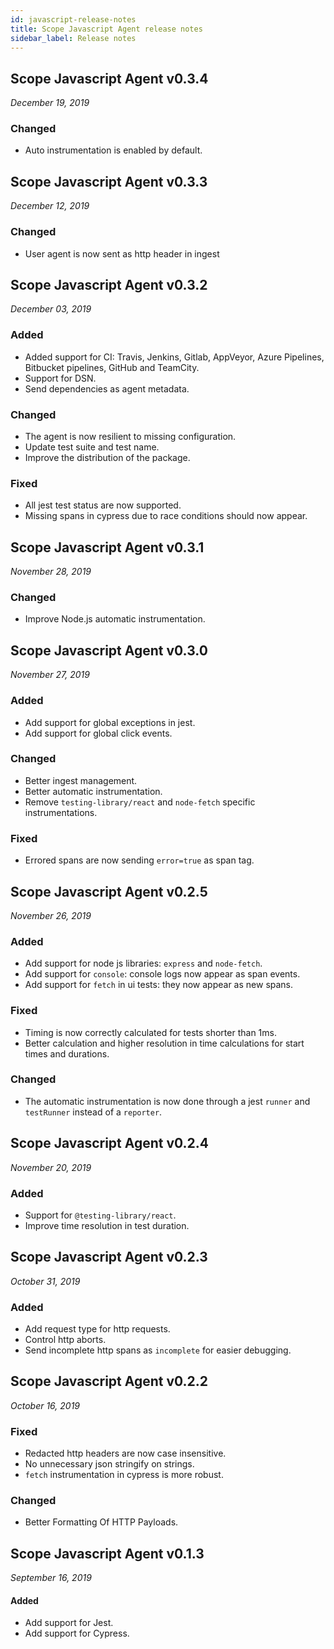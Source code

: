 ```yaml
---
id: javascript-release-notes
title: Scope Javascript Agent release notes
sidebar_label: Release notes
---
```



## Scope Javascript Agent v0.3.4

*December 19, 2019*

### Changed
- Auto instrumentation is enabled by default.


## Scope Javascript Agent v0.3.3

*December 12, 2019*

### Changed
- User agent is now sent as http header in ingest



## Scope Javascript Agent v0.3.2

*December 03, 2019*

### Added
- Added support for CI: Travis, Jenkins, Gitlab, AppVeyor, Azure Pipelines, Bitbucket pipelines, GitHub and TeamCity. 
- Support for DSN.
- Send dependencies as agent metadata. 

### Changed
- The agent is now resilient to missing configuration. 
- Update test suite and test name.
- Improve the distribution of the package. 

### Fixed
- All jest test status are now supported.
- Missing spans in cypress due to race conditions should now appear.



## Scope Javascript Agent v0.3.1

*November 28, 2019*

### Changed
- Improve Node.js automatic instrumentation.


## Scope Javascript Agent v0.3.0

*November 27, 2019*

### Added
- Add support for global exceptions in jest.
- Add support for global click events.

### Changed
- Better ingest management.
- Better automatic instrumentation.
- Remove `testing-library/react` and `node-fetch` specific instrumentations.

### Fixed
- Errored spans are now sending `error=true` as span tag.


## Scope Javascript Agent v0.2.5

*November 26, 2019*

### Added
- Add support for node js libraries: `express` and  `node-fetch`.
- Add support for `console`: console logs now appear as span events.
- Add support for `fetch` in ui tests: they now appear as new spans.

### Fixed
- Timing is now correctly calculated for tests shorter than 1ms.
- Better calculation and higher resolution in time calculations for start times and durations.

### Changed
- The automatic instrumentation is now done through a jest `runner` and `testRunner` instead of a `reporter`.



## Scope Javascript Agent v0.2.4

*November 20, 2019*

### Added
- Support for `@testing-library/react`.
- Improve time resolution in test duration.


## Scope Javascript Agent v0.2.3

*October 31, 2019*

### Added
- Add request type for http requests.
- Control http aborts.
- Send incomplete http spans as `incomplete` for easier debugging.


## Scope Javascript Agent v0.2.2

*October 16, 2019*

### Fixed
- Redacted http headers are now case insensitive.
- No unnecessary json stringify on strings.
- `fetch` instrumentation in cypress is more robust.

### Changed
- Better Formatting Of HTTP Payloads.


## Scope Javascript Agent v0.1.3

*September 16, 2019*

#### Added
- Add support for Jest.
- Add support for Cypress. 



